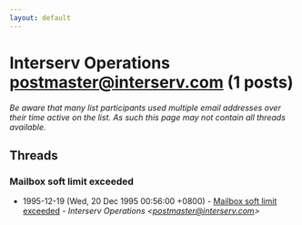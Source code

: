 ```yaml
---
layout: default
---
```


# Interserv Operations <postmaster@interserv.com> (1 posts)

_Be aware that many list participants used multiple email addresses over their time active on the list. As such this page may not contain all threads available._

## Threads

### Mailbox soft limit exceeded
+ 1995-12-19 (Wed, 20 Dec 1995 00:56:00 +0800) - [Mailbox soft limit exceeded](/archive/1995/12/6cfcc6a9d8e1575d3a541e8dad4d29ca1469f6ebb9db291145cfbea85c7a4a09) - _Interserv Operations \<postmaster@interserv.com\>_

